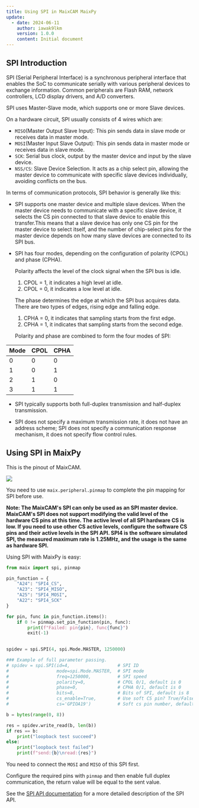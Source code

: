 ```yaml
---
title: Using SPI in MaixCAM MaixPy
update:
  - date: 2024-06-11
    author: iawak9lkm
    version: 1.0.0
    content: Initial document
---
```


## SPI Introduction

SPI (Serial Peripheral Interface) is a synchronous peripheral interface that enables the SoC to communicate serially with various peripheral devices to exchange information. Common peripherals are Flash RAM, network controllers, LCD display drivers, and A/D converters.

SPI uses Master-Slave mode, which supports one or more Slave devices.

On a hardware circuit, SPI usually consists of 4 wires which are:

* `MISO`(Master Output Slave Input): This pin sends data in slave mode or receives data in master mode.
* `MOSI`(Master Input Slave Output): This pin sends data in master mode or receives data in slave mode.
* `SCK`: Serial bus clock, output by the master device and input by the slave device.
* `NSS/CS`:  Slave Device Selection. It acts as a chip select pin, allowing the master device to communicate with specific slave devices individually, avoiding conflicts on the bus.

In terms of communication protocols, SPI behavior is generally like this:

* SPI supports one master device and multiple slave devices. When the master device needs to communicate with a specific slave device, it selects the CS pin connected to that slave device to enable this transfer.This means that a slave device has only one CS pin for the master device to select itself, and the number of chip-select pins for the master device depends on how many slave devices are connected to its SPI bus.

* SPI has four modes, depending on the configuration of polarity (CPOL) and phase (CPHA).

  Polarity affects the level of the clock signal when the SPI bus is idle.

  1. CPOL = 1, it indicates a high level at idle.
  2. CPOL = 0, it indicates a low level at idle.

  The phase determines the edge at which the SPI bus acquires data. There are two types of edges, rising edge and falling edge.

  1. CPHA = 0, it indicates that sampling starts from the first edge.
  2. CPHA = 1, it indicates that sampling starts from the second edge.

  Polarity and phase are combined to form the four modes of SPI:

| Mode | CPOL | CPHA |
| ---- | ---- | ---- |
| 0    | 0    | 0    |
| 1    | 0    | 1    |
| 2    | 1    | 0    |
| 3    | 1    | 1    |

* SPI typically supports both full-duplex transmission and half-duplex transmission.

* SPI does not specify a maximum transmission rate, it does not have an address scheme; SPI does not specify a communication response mechanism, it does not specify flow control rules.

## Using SPI in MaixPy

This is the pinout of MaixCAM.

![](https://wiki.sipeed.com/hardware/zh/lichee/assets/RV_Nano/intro/RV_Nano_3.jpg)

You need to use `maix.peripheral.pinmap` to complete the pin mapping for SPI before use.

**Note: The MaixCAM's SPI can only be used as an SPI master device. MaixCAM's SPI does not support modifying the valid level of the hardware CS pins at this time. The active level of all SPI hardware CS is low. If you need to use other CS active levels, configure the software CS pins and their active levels in the SPI API. SPI4 is the software simulated SPI, the measured maximum rate is 1.25MHz, and the usage is the same as hardware SPI.**

Using SPI with MaixPy is easy:

```python
from maix import spi, pinmap

pin_function = {
    "A24": "SPI4_CS",
    "A23": "SPI4_MISO",
    "A25": "SPI4_MOSI",
    "A22": "SPI4_SCK"
}

for pin, func in pin_function.items():
    if 0 != pinmap.set_pin_function(pin, func):
        print(f"Failed: pin{pin}, func{func}")
        exit(-1)
        

spidev = spi.SPI(4, spi.Mode.MASTER, 1250000)

### Example of full parameter passing.
# spidev = spi.SPI(id=4,                  # SPI ID
#                  mode=spi.Mode.MASTER,  # SPI mode
#                  freq=1250000,          # SPI speed
#                  polarity=0,            # CPOL 0/1, default is 0
#                  phase=0,               # CPHA 0/1, default is 0
#                  bits=8,                # Bits of SPI, default is 8
#                  cs_enable=True,        # Use soft CS pin? True/False, default is False
#                  cs='GPIOA19')          # Soft cs pin number, default is 'GPIOA19'

b = bytes(range(0, 8))

res = spidev.write_read(b, len(b))
if res == b:
    print("loopback test succeed")
else:
    print("loopback test failed")
    print(f"send:{b}\nread:{res}")
```

You need to connect the `MOSI` and `MISO` of this SPI first.

Configure the required pins with `pinmap` and then enable full duplex communication, the return value will be equal to the sent value.


See the [SPI API documentation]((../../../api/maix/peripheral/spi.md)) for a more detailed description of the SPI API.
